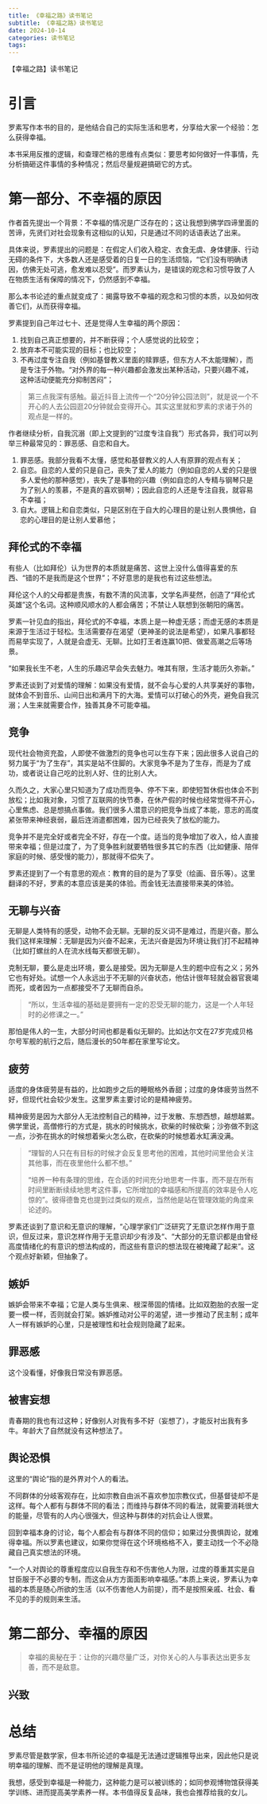 ```yaml
---
title: 《幸福之路》读书笔记
subtitle: 《幸福之路》读书笔记
date: 2024-10-14
categories: 读书笔记
tags: 
---
```


【幸福之路】读书笔记

# 引言
罗素写作本书的目的，是他结合自己的实际生活和思考，分享给大家一个经验：怎么获得幸福。

本书采用反推的逻辑，和查理芒格的思维有点类似：要思考如何做好一件事情，先分析搞砸这件事情的多种情况；然后尽量规避搞砸它的方式。


# 第一部分、不幸福的原因
作者首先提出一个背景：不幸福的情况是广泛存在的；这让我想到佛学四谛里面的苦谛，先贤们对社会现象有这相似的认知，只是通过不同的话语表达了出来。

具体来说，罗素提出的问题是：在假定人们收入稳定、衣食无虞、身体健康、行动无碍的条件下，大多数人还是感受着的日复一日的生活烦恼，“它们没有明确诱因，仿佛无处可逃，愈发难以忍受”。而罗素认为，是错误的观念和习惯导致了人在物质生活有保障的情况下，仍然感到不幸福。

那么本书论述的重点就变成了：揭露导致不幸福的观念和习惯的本质，以及如何改善它们，从而获得幸福。

罗素提到自己年过七十、还是觉得人生幸福的两个原因：
1. 找到自己真正想要的，并不断获得；个人感觉说的比较空；
2. 放弃本不可能实现的目标；也比较空；
3. 不再过度专注自我（例如基督教义里面的赎罪感，但东方人不太能理解），而是专注于外物。“对外界的每一种兴趣都会激发出某种活动，只要兴趣不减，这种活动便能充分抑制苦闷”；

> 第三点我深有感触。最近抖音上流传一个“20分钟公园法则”，就是说一个不开心的人去公园逛20分钟就会变得开心。其实这里就和罗素的求诸于外的观点是一样的。

作者继续分析，自我沉溺（即上文提到的“过度专注自我”）形式各异，我们可以列举三种最常见的：罪恶感、自恋和自大。
1. 罪恶感。我部分我看不太懂，感觉和基督教义的人人有原罪的观点有关；
2. 自恋。自恋的人爱的只是自己，丧失了爱人的能力（例如自恋的人爱的只是很多人爱他的那种感觉），丧失了是事物的兴趣（例如自恋的人专精与钢琴只是为了别人的羡慕，不是真的喜欢钢琴）；因此自恋的人还是专注自我，就容易不幸福；
3. 自大。逻辑上和自恋类似，只是区别在于自大的心理目的是让别人畏惧他，自恋的心理目的是让别人爱慕他；

## 拜伦式的不幸福
有些人（比如拜伦）认为世界的本质就是痛苦、这世上没什么值得喜爱的东西、“错的不是我而是这个世界”；不好意思的是我也有过这些想法。

拜伦这个人的父母都是贵族，有数不清的风流事，文学名声斐然，创造了“拜伦式英雄”这个名词。这种顺风顺水的人都会痛苦；不禁让人联想到张朝阳的痛苦。

罗素一针见血的指出，拜伦式的不幸福，本质上是一种虚无感；而虚无感的本质是来源于生活过于轻松。生活需要存在渴望（更神圣的说法是希望），如果凡事都轻而易举实现了，人就是会虚无、无聊。比如打王者连赢10把、做爱高潮之后等场景。

“如果我长生不老，人生的乐趣迟早会失去魅力。唯其有限，生活才能历久弥新。”

罗素还谈到了对爱情的理解：如果没有爱情，就不会与心爱的人共享美好的事物，就体会不到音乐、山间日出和满月下的大海。爱情可以打破心的外壳，避免自我沉溺；人生来就需要合作，独善其身不可能幸福。


## 竞争
现代社会物资充盈，人即使不做激烈的竞争也可以生存下来；因此很多人说自己的努力属于“为了生存”，其实是站不住脚的。大家竞争不是为了生存，而是为了成功，或者说让自己吃的比别人好、住的比别人大。

久而久之，大家心里只知道为了成功而竞争、停不下来，即使短暂休假也体会不到放松；比如我对象，习惯了互联网的快节奏，在休产假的时候也经常觉得不开心，心里焦虑、总是想搞点事做。我们很多人潜意识的把竞争当成了本能，意志的高度紧张带来神经衰弱，最后连消遣都困难，因为已经丧失了放松的能力。

竞争并不是完全好或者完全不好，存在一个度。适当的竞争增加了收入，给人直接带来幸福；但是过度了，为了竞争胜利就要牺牲很多其它的东西（比如健康、陪伴家庭的时候、感受慢的能力），那就得不偿失了。

罗素还提到了一个有意思的观点：教育的目的是为了享受（绘画、音乐等）。这里翻译的不好，罗素的本意应该是美的体验。而金钱无法直接带来美的体验。


## 无聊与兴奋
无聊是人类特有的感受，动物不会无聊。无聊的反义词不是难过，而是兴奋。那么我们这样来理解：无聊是因为兴奋不起来，无法兴奋是因为环境让我们打不起精神（比如打螺丝的人在流水线每天都很无聊）。

克制无聊，要么是走出环境，要么是接受。因为无聊是人生的题中应有之义；另外它也有好处。试想一个人永远出于不无聊的兴奋状态，他估计很年轻就会器官衰竭而死，或者因为一点都接受不了无聊而自杀。

> “所以，生活幸福的基础是要拥有一定的忍受无聊的能力，这是一个人年轻时的必修课之一。”

那怕是伟人的一生，大部分时间也都是看似无聊的。比如达尔文在27岁完成贝格尔号军舰的航行之后，随后漫长的50年都在家里写论文。


## 疲劳
适度的身体疲劳是有益的，比如跑步之后的睡眠格外香甜；过度的身体疲劳当然不好，但现代社会较少发生。这里罗素主要讨论的是精神疲劳。

精神疲劳是因为大部分人无法控制自己的精神，过于发散、东想西想，越想越累。佛学里说，高僧修行的方式是，挑水的时候挑水，砍柴的时候砍柴；沙弥做不到这一点，沙弥在挑水的时候想着柴火怎么砍，在砍柴的时候想着水缸满没满。

> “理智的人只在有目标的时候才会反复思考他的困难，其他时间里他会关注其他事，而在夜里他什么都不想。”
> 
> “培养一种有条理的思维，在合适的时间充分地思考一件事，而不是在所有时间里断断续续地思考这件事，它所增加的幸福感和所提高的效率是令人吃惊的”。彼得德鲁克也提到过类似的观点，当然他是站在管理效能的角度来论述的。

罗素还谈到了意识和无意识的理解，“心理学家们广泛研究了无意识怎样作用于意识，但反过来，意识怎样作用于无意识却少有涉及“、“大部分的无意识都是由曾经高度情绪化的有意识的想法构成的，而这些有意识的想法现在被掩藏了起来”。这个观点好新颖，但抽象了。


## 嫉妒
嫉妒会带来不幸福；它是人类与生俱来、根深蒂固的情绪。比如双胞胎的衣服一定要一模一样，否则就会打架。嫉妒推动对公平的渴望，进一步推动了民主制；成年人一样有嫉妒的心里，只是被理性和社会规则隐藏了起来。


## 罪恶感
这个没看懂，好像我日常没有罪恶感。


## 被害妄想
青春期的我也有过这种；好像别人对我有多不好（妄想了），才能反衬出我有多牛。年龄大了自然就没有这种想法了。


## 舆论恐惧
这里的“舆论”指的是外界对个人的看法。

不同群体的分岐客观存在，比如宗教自由派不喜欢参加宗教仪式，但基督徒却不是这样。每个人都有与群体不同的看法；而维持与群体不同的看法，就需要消耗很大的能量，尽管有的人内心很强大，但这种与群体的对抗会让人很累。

回到幸福本身的讨论，每个人都会有与群体不同的信仰；如果过分畏惧舆论，就难得幸福。所以罗素也建议，如果你觉得在这个环境格格不入，要主动找一个不必隐藏自己真实想法的环境。

“一个人对舆论的尊重程度应以自我生存和不伤害他人为限，过度的尊重其实是自甘臣服于不必要的专制，而这会从方方面面影响幸福感。”本质上来说，罗素认为幸福的本质是随心所欲的生活（以不伤害他人为前提），而不是按照亲戚、社会、看不见的手的规则来生活。


# 第二部分、幸福的原因
> 幸福的奥秘在于：让你的兴趣尽量广泛，对你关心的人与事表达出更多友善，而不是敌意。


## 兴致



# 总结
罗素尽管是数学家，但本书所论述的幸福是无法通过逻辑推导出来，因此他只是说明幸福的理解、而不是证明他的理解是真理。

我想，感受到幸福是一种能力，这种能力是可以被训练的；如同参观博物馆获得美学训练、进而提高美学素养一样。本书值得反复品味，我也会推荐给我的女儿。
